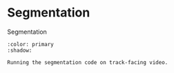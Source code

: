 # Segmentation

Segmentation

```{button-link} ./segment_notebook.ipynb
:color: primary
:shadow:

Running the segmentation code on track-facing video.
```